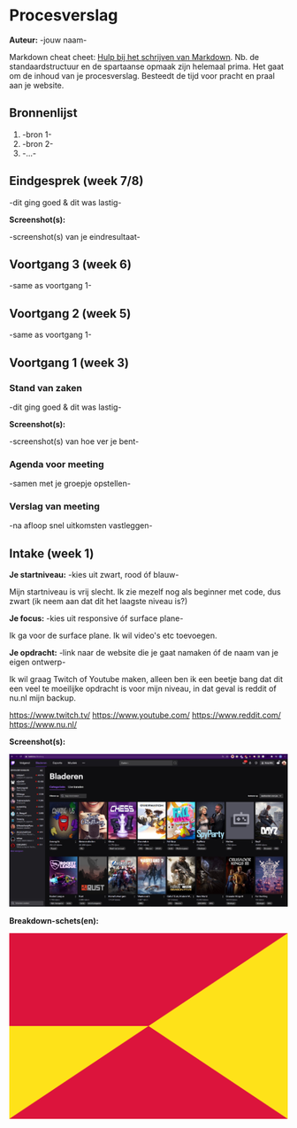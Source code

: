 # Procesverslag
**Auteur:** -jouw naam-

Markdown cheat cheet: [Hulp bij het schrijven van Markdown](https://github.com/adam-p/markdown-here/wiki/Markdown-Cheatsheet). Nb. de standaardstructuur en de spartaanse opmaak zijn helemaal prima. Het gaat om de inhoud van je procesverslag. Besteedt de tijd voor pracht en praal aan je website.



## Bronnenlijst
1. -bron 1-
2. -bron 2-
3. -...-



## Eindgesprek (week 7/8)

-dit ging goed & dit was lastig-

**Screenshot(s):**

-screenshot(s) van je eindresultaat-



## Voortgang 3 (week 6)

-same as voortgang 1-



## Voortgang 2 (week 5)

-same as voortgang 1-



## Voortgang 1 (week 3)

### Stand van zaken

-dit ging goed & dit was lastig-

**Screenshot(s):**

-screenshot(s) van hoe ver je bent-

### Agenda voor meeting

-samen met je groepje opstellen-

### Verslag van meeting

-na afloop snel uitkomsten vastleggen-



## Intake (week 1)

**Je startniveau:** -kies uit zwart, rood óf blauw-

Mijn startniveau is vrij slecht. Ik zie mezelf nog als beginner met code, dus zwart (ik neem aan dat dit het laagste niveau is?)

**Je focus:** -kies uit responsive óf surface plane-

Ik ga voor de surface plane. Ik wil video's etc toevoegen.

**Je opdracht:** -link naar de website die je gaat namaken óf de naam van je eigen ontwerp-

Ik wil graag Twitch of Youtube maken, alleen ben ik een beetje bang dat dit een veel te moeilijke opdracht is voor mijn niveau, in dat geval is reddit of nu.nl mijn backup.

https://www.twitch.tv/
https://www.youtube.com/
https://www.reddit.com/
https://www.nu.nl/

**Screenshot(s):**



![screenshot(s) die een goed beeld geven van de website die je gaat maken](images/Twitch_bladeren.jpg)

**Breakdown-schets(en):**

![-voorlopige breakdownschets(en) van een of beide pagina's van de site die je gaat maken-](images/dummy-image.svg)
